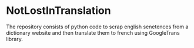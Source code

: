 # NotLostInTranslation
The repository consists of python code to scrap english senetences from a dictionary website and then translate them to french using GoogleTrans library.
